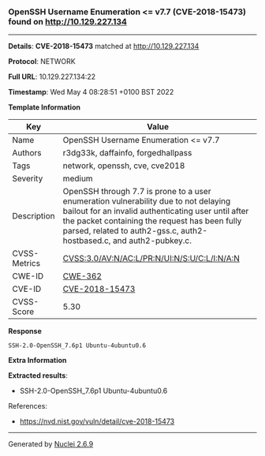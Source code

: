 ### OpenSSH Username Enumeration <= v7.7 (CVE-2018-15473) found on http://10.129.227.134
---
**Details**: **CVE-2018-15473**  matched at http://10.129.227.134

**Protocol**: NETWORK

**Full URL**: 10.129.227.134:22

**Timestamp**: Wed May 4 08:28:51 +0100 BST 2022

**Template Information**

| Key | Value |
|---|---|
| Name | OpenSSH Username Enumeration <= v7.7 |
| Authors | r3dg33k, daffainfo, forgedhallpass |
| Tags | network, openssh, cve, cve2018 |
| Severity | medium |
| Description | OpenSSH through 7.7 is prone to a user enumeration vulnerability due to not delaying bailout for an invalid authenticating user until after the packet containing the request has been fully parsed, related to auth2-gss.c, auth2-hostbased.c, and auth2-pubkey.c. |
| CVSS-Metrics | [CVSS:3.0/AV:N/AC:L/PR:N/UI:N/S:U/C:L/I:N/A:N](https://www.first.org/cvss/calculator/3.0#CVSS:3.0/AV:N/AC:L/PR:N/UI:N/S:U/C:L/I:N/A:N) |
| CWE-ID | [CWE-362](https://cwe.mitre.org/data/definitions/362.html) |
| CVE-ID | [CVE-2018-15473](https://cve.mitre.org/cgi-bin/cvename.cgi?name=cve-2018-15473) |
| CVSS-Score | 5.30 |

**Response**

```http
SSH-2.0-OpenSSH_7.6p1 Ubuntu-4ubuntu0.6

```

**Extra Information**

**Extracted results**:

- SSH-2.0-OpenSSH_7.6p1 Ubuntu-4ubuntu0.6


References: 
- https://nvd.nist.gov/vuln/detail/cve-2018-15473

---
Generated by [Nuclei 2.6.9](https://github.com/projectdiscovery/nuclei)